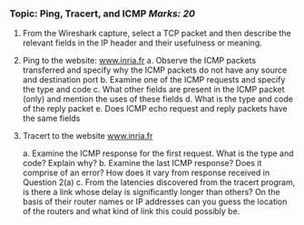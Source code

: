 ### Topic: Ping, Tracert, and ICMP    *Marks: 20*
1) From the Wireshark capture, select a TCP packet and then describe the relevant fields in the
IP header and their usefulness or meaning.

2) Ping to the website: www.inria.fr
   a. Observe the ICMP packets transferred and specify why the ICMP packets do
not have any source and destination port
b. Examine one of the ICMP requests and specify the type and code
   c. What other fields are present in the ICMP packet (only) and mention the uses
of these fields
   d. What is the type and code of the reply packet
   e. Does ICMP echo request and reply packets have the same fields

4) Tracert to the website www.inria.fr

   a. Examine the ICMP response for the first request. What is the type and code?
Explain why?
   b. Examine the last ICMP response? Does it comprise of an error? How does it
vary from response received in Question 2(a)
   c. From the latencies discovered from the tracert program, is there a link whose
delay is significantly longer than others? On the basis of their router names or
IP addresses can you guess the location of the routers and what kind of link
this could possibly be.
